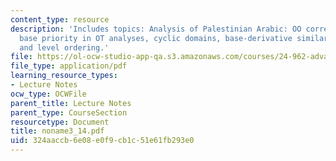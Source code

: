 ```yaml
---
content_type: resource
description: 'Includes topics: Analysis of Palestinian Arabic: OO correspondence,
  base priority in OT analyses, cyclic domains, base-derivative similarity, productivity
  and level ordering.'
file: https://ol-ocw-studio-app-qa.s3.amazonaws.com/courses/24-962-advanced-phonology-spring-2005/324aaccb6e08e0f9cb1c51e61fb293e0_noname3_14.pdf
file_type: application/pdf
learning_resource_types:
- Lecture Notes
ocw_type: OCWFile
parent_title: Lecture Notes
parent_type: CourseSection
resourcetype: Document
title: noname3_14.pdf
uid: 324aaccb-6e08-e0f9-cb1c-51e61fb293e0
---
```


